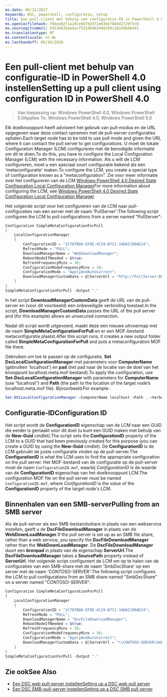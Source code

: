 ```yaml
---
ms.date: 06/12/2017
keywords: DSC, powershell, configuratie, setup
title: Een pull-client met behulp van configuratie-ID in PowerShell 4.0 instellen
ms.openlocfilehash: f9bea92f1a2dce94792d72e03bef884d2729f3c0
ms.sourcegitcommit: 54534635eedacf531d8d6344019dc16a50b8b441
ms.translationtype: MT
ms.contentlocale: nl-NL
ms.lasthandoff: 05/16/2018
---
```

# <a name="setting-up-a-pull-client-using-configuration-id-in-powershell-40"></a><span data-ttu-id="e657e-103">Een pull-client met behulp van configuratie-ID in PowerShell 4.0 instellen</span><span class="sxs-lookup"><span data-stu-id="e657e-103">Setting up a pull client using configuration ID in PowerShell 4.0</span></span>

><span data-ttu-id="e657e-104">Van toepassing op: Windows PowerShell 4.0, Windows PowerShell 5.0</span><span class="sxs-lookup"><span data-stu-id="e657e-104">Applies To: Windows PowerShell 4.0, Windows PowerShell 5.0</span></span>

<span data-ttu-id="e657e-105">Elk doelknooppunt heeft adviseert het gebruik van pull-modus en de URL opgegeven waar deze contact opnemen met de pull-server configuraties ophalen.</span><span class="sxs-lookup"><span data-stu-id="e657e-105">Each target node has to be told to use pull mode and given the URL where it can contact the pull server to get configurations.</span></span> <span data-ttu-id="e657e-106">U moet de lokale Configuration Manager (LCM) configureren met de benodigde informatie om dit te doen.</span><span class="sxs-lookup"><span data-stu-id="e657e-106">To do this, you have to configure the Local Configuration Manager (LCM) with the necessary information.</span></span> <span data-ttu-id="e657e-107">Als u wilt de LCM configureren, moet u een speciaal soort configuratie bekend als een 'metaconfiguratie' maken.</span><span class="sxs-lookup"><span data-stu-id="e657e-107">To configure the LCM, you create a special type of configuration known as a "metaconfiguration".</span></span> <span data-ttu-id="e657e-108">Zie voor meer informatie over het configureren van de LCM [Windows PowerShell 4.0 Desired State Configuration Local Configuration Manager](metaConfig4.md)</span><span class="sxs-lookup"><span data-stu-id="e657e-108">For more information about configuring the LCM, see [Windows PowerShell 4.0 Desired State Configuration Local Configuration Manager](metaConfig4.md)</span></span>

<span data-ttu-id="e657e-109">Het volgende script voor het configureren van de LCM naar pull-configuraties van een server met de naam 'PullServer':</span><span class="sxs-lookup"><span data-stu-id="e657e-109">The following script configures the LCM to pull configurations from a server named "PullServer":</span></span>

```powershell
Configuration SimpleMetaConfigurationForPull
{
    LocalConfigurationManager
    {
        ConfigurationID = "1C707B86-EF8E-4C29-B7C1-34DA2190AE24";
        RefreshMode = "PULL";
        DownloadManagerName = "WebDownloadManager";
        RebootNodeIfNeeded = $true;
        RefreshFrequencyMins = 30;
        ConfigurationModeFrequencyMins = 30;
        ConfigurationMode = "ApplyAndAutoCorrect";
        DownloadManagerCustomData = @{ServerUrl = "http://PullServer:8080/PSDSCPullServer/PSDSCPullServer.svc"; AllowUnsecureConnection = “TRUE”}
    }
}
SimpleMetaConfigurationForPull -Output "."
```

<span data-ttu-id="e657e-110">In het script **DownloadManagerCustomData** geeft de URL van de pull-server en (voor dit voorbeeld) een onbeveiligde verbinding toestaat.</span><span class="sxs-lookup"><span data-stu-id="e657e-110">In the script, **DownloadManagerCustomData** passes the URL of the pull server and (for this example) allows an unsecured connection.</span></span>

<span data-ttu-id="e657e-111">Nadat dit script wordt uitgevoerd, maakt deze een nieuwe uitvoermap met de naam **SimpleMetaConfigurationForPull** en er een MOF-bestand metaconfiguratie plaatst.</span><span class="sxs-lookup"><span data-stu-id="e657e-111">After this script runs, it creates a new output folder called **SimpleMetaConfigurationForPull** and puts a metaconfiguration MOF file there.</span></span>

<span data-ttu-id="e657e-112">Gebruiken om toe te passen op de configuratie, **Set DscLocalConfigurationManager** met parameters voor **ComputerName** (gebruiken 'localhost') en **pad** (het pad naar de locatie van de doel van het knooppunt localhost.meta.mof-bestand).</span><span class="sxs-lookup"><span data-stu-id="e657e-112">To apply the configuration, use **Set-DscLocalConfigurationManager** with parameters for **ComputerName** (use “localhost”) and **Path** (the path to the location of the target node’s localhost.meta.mof file).</span></span> <span data-ttu-id="e657e-113">Bijvoorbeeld:</span><span class="sxs-lookup"><span data-stu-id="e657e-113">For example:</span></span>
```powershell
Set-DSCLocalConfigurationManager –ComputerName localhost –Path . –Verbose.
```

## <a name="configuration-id"></a><span data-ttu-id="e657e-114">Configuratie-ID</span><span class="sxs-lookup"><span data-stu-id="e657e-114">Configuration ID</span></span>
<span data-ttu-id="e657e-115">Het script wordt de **ConfigurationID** eigenschap van de LCM naar een GUID die eerder is gemaakt voor dit doel (u kunt een GUID maken met behulp van de **New-Guid** cmdlet).</span><span class="sxs-lookup"><span data-stu-id="e657e-115">The script sets the **ConfigurationID** property of the LCM to a GUID that had been previously created for this purpose (you can create a GUID by using the **New-Guid** cmdlet).</span></span> <span data-ttu-id="e657e-116">De **ConfigurationID** is de LCM gebruikt de juiste configuratie vinden op de pull-server.</span><span class="sxs-lookup"><span data-stu-id="e657e-116">The **ConfigurationID** is what the LCM uses to find the appropriate configuration on the pull server.</span></span> <span data-ttu-id="e657e-117">Het MOF-bestand van de configuratie op de pull-server moet de naam `ConfigurationID.mof`, waarbij *ConfigurationID* is de waarde van de **ConfigurationID** eigenschap van het doelknooppunt LCM.</span><span class="sxs-lookup"><span data-stu-id="e657e-117">The configuration MOF file on the pull server must be named `ConfigurationID.mof`, where *ConfigurationID* is the value of the **ConfigurationID** property of the target node's LCM.</span></span>

## <a name="pulling-from-an-smb-server"></a><span data-ttu-id="e657e-118">Binnenhalen van een SMB-server</span><span class="sxs-lookup"><span data-stu-id="e657e-118">Pulling from an SMB server</span></span>

<span data-ttu-id="e657e-119">Als de pull-server als een SMB-bestandsshare in plaats van een webservice instellen, geeft u de **DscFileDownloadManager** in plaats van de **WebDownLoadManager**.</span><span class="sxs-lookup"><span data-stu-id="e657e-119">If the pull server is set up as an SMB file share, rather than a web service, you specify the **DscFileDownloadManager** rather than the **WebDownLoadManager**.</span></span>
<span data-ttu-id="e657e-120">De **DscFileDownloadManager** duurt een **bronpad** in plaats van de eigenschap **ServerUrl**.</span><span class="sxs-lookup"><span data-stu-id="e657e-120">The **DscFileDownloadManager** takes a **SourcePath** property instead of **ServerUrl**.</span></span> <span data-ttu-id="e657e-121">Het volgende script configureert de LCM om op te halen van de configuraties van een SMB-share met de naam 'SmbDscShare' op een server met de naam 'CONTOSO-SERVER':</span><span class="sxs-lookup"><span data-stu-id="e657e-121">The following script configures the LCM to pull configurations from an SMB share named "SmbDscShare" on a server named "CONTOSO-SERVER":</span></span>

```powershell
Configuration SimpleMetaConfigurationForPull
{
    LocalConfigurationManager
    {
        ConfigurationID = "1C707B86-EF8E-4C29-B7C1-34DA2190AE24";
        RefreshMode = "PULL";
        DownloadManagerName = "DscFileDownloadManager";
        RebootNodeIfNeeded = $true;
        RefreshFrequencyMins = 30;
        ConfigurationModeFrequencyMins = 30;
        ConfigurationMode = "ApplyAndAutoCorrect";
        DownloadManagerCustomData = @{ServerUrl = "\\CONTOSO-SERVER\SmbDscShare"}
    }
}
SimpleMetaConfigurationForPull -Output "."
```

## <a name="see-also"></a><span data-ttu-id="e657e-122">Zie ook</span><span class="sxs-lookup"><span data-stu-id="e657e-122">See Also</span></span>

- [<span data-ttu-id="e657e-123">Een DSC web pull-server instellen</span><span class="sxs-lookup"><span data-stu-id="e657e-123">Setting up a DSC web pull server</span></span>](pullServer.md)
- [<span data-ttu-id="e657e-124">Een DSC SMB-pull-server instellen</span><span class="sxs-lookup"><span data-stu-id="e657e-124">Setting up a DSC SMB pull server</span></span>](pullServerSMB.md)